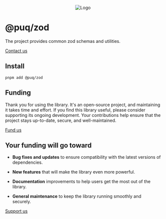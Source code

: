 <p align="center"> <img src="https://beemood.github.io/puq/libs/zod/assets/favicon.png" alt="Logo" /> </p>

# @puq/zod

The project provides common zod schemas and utilities.

[Contact us](mailto:robert.brightline@gmail.com?subject=@puq/zod)

## Install

`pnpm add @puq/zod`

## Funding

Thank you for using the library. It's an open-source project, and maintaining it takes time and effort. If you find this library useful, please consider supporting its ongoing development. Your contributions help ensure that the project stays up-to-date, secure, and well-maintained.

[Fund us](https://cash.app/$puqlib)

## Your funding will go toward

- **Bug fixes and updates** to ensure compatibility with the latest versions of dependencies.

- **New features** that will make the library even more powerful.

- **Documentation** improvements to help users get the most out of the library.

- **General maintenance** to keep the library running smoothly and securely.

[Support us](https://cash.app/$puqlib)
